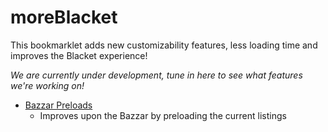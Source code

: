# moreBlacket
This bookmarklet adds new customizability features, less loading time and improves the Blacket experience!

*We are currently under development, tune in here to see what features we're working on!*

- [Bazzar Preloads](https://github.com/TYavaJ/moreBlacket/blob/main/bazaarPreload.js)
  - Improves upon the Bazzar by preloading the current listings
